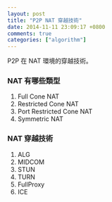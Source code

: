 ```yaml
---
layout: post
title: "P2P NAT 穿越技術"
date: 2014-11-11 23:09:17 +0800
comments: true
categories: ["algorithm"]
---
```


P2P 在 NAT 環境的穿越技術。

<!-- more -->


### NAT 有哪些類型
1. Full Cone NAT
2. Restricted Cone NAT
3. Port Restricted Cone NAT
4. Symmetric NAT


### NAT 穿越技術
1. ALG
2. MIDCOM
3. STUN
4. TURN
5. FullProxy
6. ICE